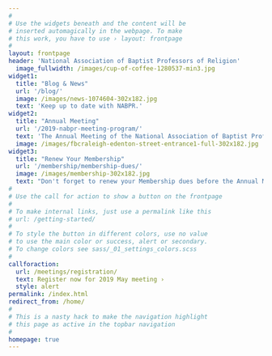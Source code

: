```yaml
---
#
# Use the widgets beneath and the content will be
# inserted automagically in the webpage. To make
# this work, you have to use › layout: frontpage
#
layout: frontpage
header: 'National Association of Baptist Professors of Religion'
  image_fullwidth: /images/cup-of-coffee-1280537-min3.jpg
widget1:
  title: "Blog & News"
  url: '/blog/'
  image: /images/news-1074604-302x182.jpg
  text: 'Keep up to date with NABPR.'
widget2:
  title: "Annual Meeting"
  url: '/2019-nabpr-meeting-program/'
  text: 'The Annual Meeting of the National Association of Baptist Professors of Religion will take place from May 20-22, 2019 at the First Baptist Church of Raleigh, NC.'
  image: /images/fbcraleigh-edenton-street-entrance1-full-302x182.jpg
widget3:
  title: "Renew Your Membership"
  url: '/membership/membership-dues/'
  image: /images/membership-302x182.jpg
  text: "Don't forget to renew your Membership dues before the Annual Meeting."
#
# Use the call for action to show a button on the frontpage
#
# To make internal links, just use a permalink like this
# url: /getting-started/
#
# To style the button in different colors, use no value
# to use the main color or success, alert or secondary.
# To change colors see sass/_01_settings_colors.scss
#
callforaction:
  url: /meetings/registration/
  text: Register now for 2019 May meeting ›
  style: alert
permalink: /index.html
redirect_from: /home/
#
# This is a nasty hack to make the navigation highlight
# this page as active in the topbar navigation
#
homepage: true
---
```

